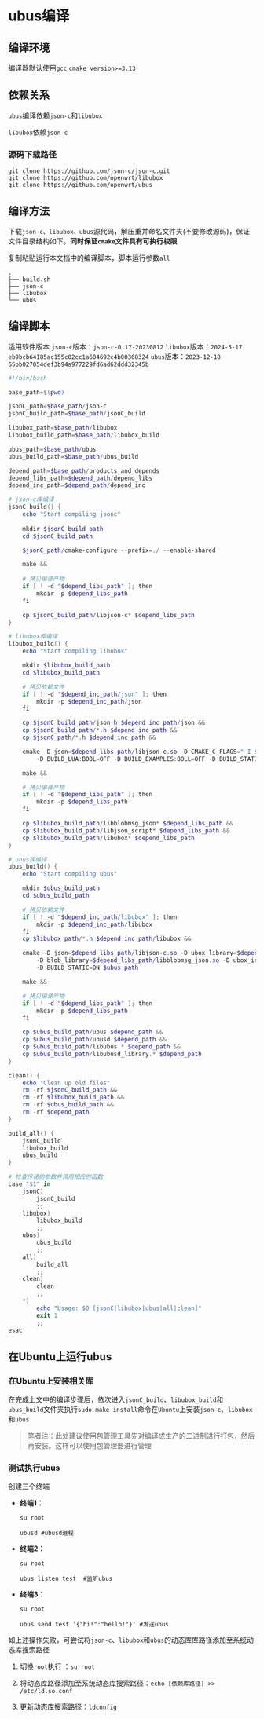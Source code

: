 # ubus编译

## 编译环境

编译器默认使用`gcc`
`cmake version>=3.13`



## 依赖关系

`ubus`编译依赖`json-c`和`libubox`

`libubox`依赖`json-c`



### 源码下载路径

```
git clone https://github.com/json-c/json-c.git
git clone https://github.com/openwrt/libubox
git clone https://github.com/openwrt/ubus
```



## 编译方法

下载`json-c、libubox、ubus`源代码，解压重并命名文件夹(不要修改源码)，保证文件目录结构如下。**同时保证`cmake`文件具有可执行权限**

复制粘贴运行本文档中的编译脚本，脚本运行参数`all`

```
.
├── build.sh
├── json-c
├── libubox
└── ubus
```



## 编译脚本

适用软件版本
`json-c`版本：`json-c-0.17-20230812`
`libubox`版本：`2024-5-17 eb9bcb64185ac155c02cc1a604692c4b00368324`
`ubus`版本：`2023-12-18 65bb027054def3b94a977229fd6ad62ddd32345b`

```powershell
#!/bin/bash

base_path=$(pwd)

jsonC_path=$base_path/json-c
jsonC_build_path=$base_path/jsonC_build

libubox_path=$base_path/libubox
libubox_build_path=$base_path/libubox_build

ubus_path=$base_path/ubus
ubus_build_path=$base_path/ubus_build

depend_path=$base_path/products_and_depends
depend_libs_path=$depend_path/depend_libs
depend_inc_path=$depend_path/depend_inc

# json-c库编译
jsonC_build() {
    echo "Start compiling jsonc"
    
    mkdir $jsonC_build_path
    cd $jsonC_build_path

    $jsonC_path/cmake-configure --prefix=./ --enable-shared

    make &&
    
    # 拷贝编译产物
    if [ ! -d "$depend_libs_path" ]; then
        mkdir -p $depend_libs_path
    fi

    cp $jsonC_build_path/libjson-c* $depend_libs_path
}

# libubox库编译
libubox_build() {
    echo "Start compiling libubox"

    mkdir $libubox_build_path
    cd $libubox_build_path

    # 拷贝依赖文件
    if [ ! -d "$depend_inc_path/json" ]; then
        mkdir -p $depend_inc_path/json
    fi

    cp $jsonC_build_path/json.h $depend_inc_path/json &&
    cp $jsonC_build_path/*.h $depend_inc_path &&
    cp $jsonC_path/*.h $depend_inc_path &&

    cmake -D json=$depend_libs_path/libjson-c.so -D CMAKE_C_FLAGS="-I $depend_inc_path"\
        -D BUILD_LUA:BOOL=OFF -D BUILD_EXAMPLES:BOLL=OFF -D BUILD_STATIC=ON $libubox_path

    make &&

    # 拷贝编译产物
    if [ ! -d "$depend_libs_path" ]; then
        mkdir -p $depend_libs_path
    fi

    cp $libubox_build_path/libblobmsg_json* $depend_libs_path &&
    cp $libubox_build_path/libjson_script* $depend_libs_path &&
    cp $libubox_build_path/libubox* $depend_libs_path
}

# ubus库编译
ubus_build() {
    echo "Start compiling ubus"

    mkdir $ubus_build_path
    cd $ubus_build_path

    # 拷贝依赖文件
    if [ ! -d "$depend_inc_path/libubox" ]; then
        mkdir -p $depend_inc_path/libubox
    fi
    cp $libubox_path/*.h $depend_inc_path/libubox &&

    cmake -D json=$depend_libs_path/libjson-c.so -D ubox_library=$depend_libs_path/libubox.so \
        -D blob_library=$depend_libs_path/libblobmsg_json.so -D ubox_include_dir:PATH=$depend_inc_path -D BUILD_LUA=OFF\
        -D BUILD_STATIC=ON $ubus_path

    make &&

    # 拷贝编译产物
    if [ ! -d "$depend_libs_path" ]; then
        mkdir -p $depend_libs_path
    fi

    cp $ubus_build_path/ubus $depend_path &&
    cp $ubus_build_path/ubusd $depend_path &&
    cp $ubus_build_path/libubus.* $depend_path &&
    cp $ubus_build_path/libubusd_library.* $depend_path
}

clean() {
    echo "Clean up old files"
    rm -rf $jsonC_build_path &&
    rm -rf $libubox_build_path &&
    rm -rf $ubus_build_path &&
    rm -rf $depend_path
}

build_all() {
    jsonC_build
    libubox_build
    ubus_build
}

# 检查传递的参数并调用相应的函数
case "$1" in
    jsonC)
        jsonC_build
        ;;
    libubox)
        libubox_build
        ;;
    ubus)
        ubus_build
        ;;
    all)
        build_all
        ;;
    clean)
        clean
        ;;
    *)
        echo "Usage: $0 [jsonC|libubox|ubus|all|clean]"
        exit 1
        ;;
esac
```



## 在Ubuntu上运行ubus

### 在Ubuntu上安装相关库

在完成上文中的编译步骤后，依次进入`jsonC_build`、`libubox_build`和`ubus_build`文件夹执行`sudo make install`命令在`Ubuntu`上安装`json-c`、`libubox`和`ubus`

> 笔者注：此处建议使用包管理工具先对编译成生产的二进制进行打包，然后再安装。这样可以使用包管理器进行管理

### 测试执行ubus

创建三个终端

* **终端1：**

  ```shell
  su root
  
  ubusd	#ubusd进程
  ```

* **终端2：**

  ```shell
  su root
  
  ubus listen test	#监听ubus
  ```

* **终端3：**

  ```shell
  su root
  
  ubus send test '{"hi!":"hello!"}'	#发送ubus
  ```

如上述操作失败，可尝试将`json-c`、`libubox`和`ubus`的动态库库路径添加至系统动态库搜索路径

1. 切换`root`执行 ：`su root` 

2. 将动态库路径添加至系统动态库搜索路径：`echo [依赖库路径] >> /etc/ld.so.conf`

3. 更新动态库搜索路径：`ldconfig`
